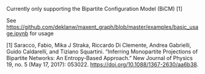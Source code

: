Currently only supporting the Bipartite Configuration Model (BiCM) [1]

See https://github.com/deklanw/maxent_graph/blob/master/examples/basic_usage.ipynb for usage

[1] Saracco, Fabio, Mika J Straka, Riccardo Di Clemente, Andrea Gabrielli, Guido Caldarelli, and Tiziano Squartini. “Inferring Monopartite Projections of Bipartite Networks: An Entropy-Based Approach.” New Journal of Physics 19, no. 5 (May 17, 2017): 053022. https://doi.org/10.1088/1367-2630/aa6b38.
